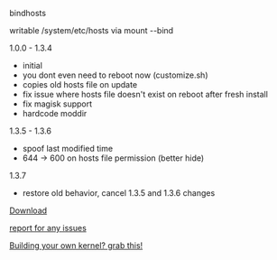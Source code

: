 bindhosts

writable /system/etc/hosts via mount --bind
  
  1.0.0 - 1.3.4
   - initial
   - you dont even need to reboot now (customize.sh)
   - copies old hosts file on update
   - fix issue where hosts file doesn't exist on reboot after fresh install
   - fix magisk support
   - hardcode moddir
  
  1.3.5 - 1.3.6
   - spoof last modified time
   - 644 -> 600 on hosts file permission (better hide)
   
  1.3.7
   - restore old behavior, cancel 1.3.5 and 1.3.6 changes


[Download](https://raw.githubusercontent.com/backslashxx/bindhosts/master/module.zip)

[report for any issues](https://github.com/backslashxx/bindhosts/issues)

[Building your own kernel? grab this!](https://github.com/tiann/KernelSU/pull/1494)
